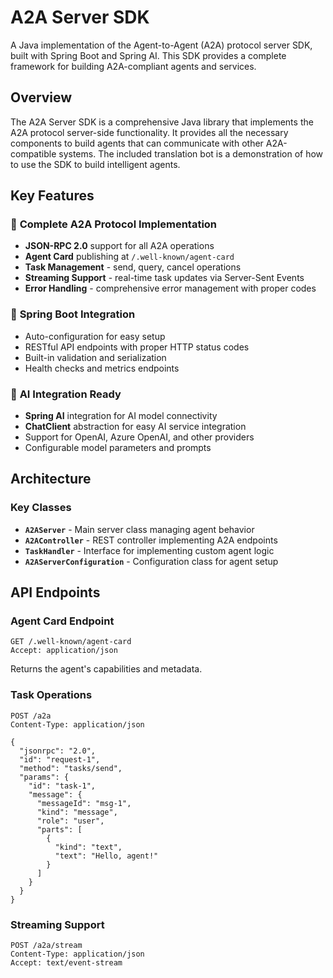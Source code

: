 # A2A Server SDK

A Java implementation of the Agent-to-Agent (A2A) protocol server SDK, built with Spring Boot and Spring AI. This SDK provides a complete framework for building A2A-compliant agents and services.

## Overview

The A2A Server SDK is a comprehensive Java library that implements the A2A protocol server-side functionality. It provides all the necessary components to build agents that can communicate with other A2A-compatible systems. The included translation bot is a demonstration of how to use the SDK to build intelligent agents.

## Key Features

### 🚀 **Complete A2A Protocol Implementation**
- **JSON-RPC 2.0** support for all A2A operations
- **Agent Card** publishing at `/.well-known/agent-card`
- **Task Management** - send, query, cancel operations
- **Streaming Support** - real-time task updates via Server-Sent Events
- **Error Handling** - comprehensive error management with proper codes

### 🔧 **Spring Boot Integration**
- Auto-configuration for easy setup
- RESTful API endpoints with proper HTTP status codes
- Built-in validation and serialization
- Health checks and metrics endpoints

### 🤖 **AI Integration Ready**
- **Spring AI** integration for AI model connectivity
- **ChatClient** abstraction for easy AI service integration
- Support for OpenAI, Azure OpenAI, and other providers
- Configurable model parameters and prompts

## Architecture

### Key Classes

- **`A2AServer`** - Main server class managing agent behavior
- **`A2AController`** - REST controller implementing A2A endpoints
- **`TaskHandler`** - Interface for implementing custom agent logic
- **`A2AServerConfiguration`** - Configuration class for agent setup

## API Endpoints

### Agent Card Endpoint
```http
GET /.well-known/agent-card
Accept: application/json
```

Returns the agent's capabilities and metadata.

### Task Operations
```http
POST /a2a
Content-Type: application/json

{
  "jsonrpc": "2.0",
  "id": "request-1",
  "method": "tasks/send",
  "params": {
    "id": "task-1",
    "message": {
      "messageId": "msg-1",
      "kind": "message",
      "role": "user",
      "parts": [
        {
          "kind": "text",
          "text": "Hello, agent!"
        }
      ]
    }
  }
}
```

### Streaming Support
```http
POST /a2a/stream
Content-Type: application/json
Accept: text/event-stream
```
